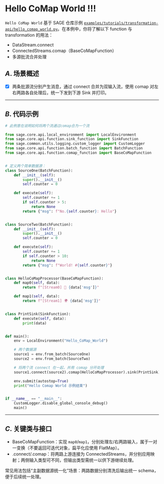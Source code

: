 # Hello CoMap World !!!

`Hello CoMap World` 基于 SAGE 仓库示例
[`examples/tutorials/transformation-api/hello_comap_world.py`](https://github.com/intellistream/SAGE/blob/main/examples/tutorials/transformation-api/hello_comap_world.py)。在本例中，你将了解以下
function 与 transformation 的用法：

- DataStream.connect
- ConnectedStreams.comap（BaseCoMapFunction）
- 多源批流合并处理

## *A*. 场景概述

- [x] 两条批源流分别产生消息，通过 connect 合并为双输入流，使用 comap 对左右两路各自处理后，统一下发到下游 Sink 并打印。

______________________________________________________________________

## *B*. 代码示例

```python title="examples/tutorials/transformation-api/hello_comap_world.py" linenums="1"
# 此例意在说明如何将两个流通过comap合为一个流

from sage.core.api.local_environment import LocalEnvironment
from sage.core.api.function.sink_function import SinkFunction
from sage.common.utils.logging.custom_logger import CustomLogger
from sage.core.api.function.batch_function import BatchFunction
from sage.core.api.function.comap_function import BaseCoMapFunction


# 定义两个简单数据源：
class SourceOne(BatchFunction):
    def __init__(self):
        super().__init__()
        self.counter = 0

    def execute(self):
        self.counter += 1
        if self.counter > 5:
            return None
        return {"msg": f"No.{self.counter}: Hello"}


class SourceTwo(BatchFunction):
    def __init__(self):
        super().__init__()
        self.counter = 0

    def execute(self):
        self.counter += 1
        if self.counter > 10:
            return None
        return {"msg": f"World! #{self.counter}"}


class HelloCoMapProcessor(BaseCoMapFunction):
    def map0(self, data):
        return f"[Stream0] 👋 {data['msg']}"

    def map1(self, data):
        return f"[Stream1] 🌍 {data['msg']}"


class PrintSink(SinkFunction):
    def execute(self, data):
        print(data)


def main():
    env = LocalEnvironment("Hello_CoMap_World")

    # 两个数据源
    source1 = env.from_batch(SourceOne)
    source2 = env.from_batch(SourceTwo)

    # 将两个流 connect 在一起，并用 comap 分开处理
    source1.connect(source2).comap(HelloCoMapProcessor).sink(PrintSink)

    env.submit(autostop=True)
    print("Hello Comap World 示例结束")


if __name__ == "__main__":
    CustomLogger.disable_global_console_debug()
    main()
```

______________________________________________________________________

## *C*. 关键类与接口

- BaseCoMapFunction：实现 `map0`/`map1`，分别处理左/右两路输入，属于一对一变换（不要返回可迭代对象，扁平化应使用 FlatMap）。
- .connect/.comap：将两路上游连接为 ConnectedStreams，并分别应用映射；两侧输入类型可不同，但输出类型需统一以供下游继续处理。

常见用法包括“主副数据源统一化”场景：两路数据分别清洗后输出统一 schema，便于后续统一处理。

